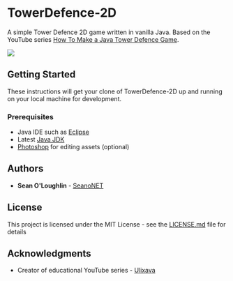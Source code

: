 ﻿# TowerDefence-2D
A simple Tower Defence 2D game written in vanilla Java. Based on the YouTube series [How To Make a Java Tower Defence Game](https://www.youtube.com/playlist?list=PLB85864F4E46196A9).

![ ](example/towerdefence-2d.gif)

## Getting Started

These instructions will get your clone of TowerDefence-2D up and running on your local machine for development.

### Prerequisites

* Java IDE such as [Eclipse](https://www.eclipse.org/ide/)
* Latest [Java JDK](https://www.oracle.com/technetwork/java/javase/downloads/index.html)
* [Photoshop](https://www.adobe.com/au/products/photoshop.html) for editing assets (optional)

## Authors

* **Sean O'Loughlin** - [SeanoNET](https://github.com/SeanoNET)

## License

This project is licensed under the MIT License - see the [LICENSE.md](LICENSE) file for details

## Acknowledgments

* Creator of educational YouTube series - [Ulixava](https://www.youtube.com/channel/UCqjNFANE-sYENqHZAQMAY9g)

